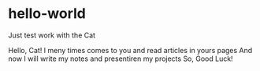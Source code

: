 # hello-world
Just test work with the Cat

Hello, Cat!
I meny times comes to you and read articles in yours pages
And now I will write my notes and presentiren my projects
So, Good Luck!
